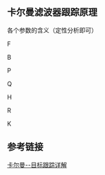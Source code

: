 ## 卡尔曼滤波器跟踪原理

各个参数的含义（定性分析即可）

F

B

P

Q

H

R

K

## 参考链接

[卡尔曼--目标跟踪详解](https://blog.csdn.net/Code_Boy_Code/article/details/85472756)